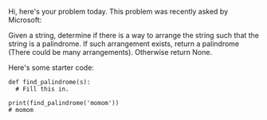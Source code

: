 Hi, here's your problem today. This problem was recently asked by Microsoft:

Given a string, determine if there is a way to arrange the string such that the string is a palindrome. If such arrangement exists, return a palindrome (There could be many arrangements). Otherwise return None.

Here's some starter code:
```
def find_palindrome(s):
  # Fill this in.

print(find_palindrome('momom'))
# momom
```
